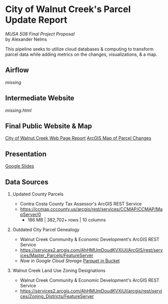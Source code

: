 # City of Walnut Creek's Parcel Update Report
*MUSA 508 Final Project Proposal* <br>by Alexander Nelms

This pipeline seeks to utilize cloud databases & computing to transform parcel data while adding metrics on the changes, visualizations, & a map.  

## Airflow 
*missing*

## Intermediate Website
*missing.html*

## Final Public Website & Map
[City of Walnut Creek Web Page Report](https://www.walnut-creek.org/?NavID=3016)
[ArcGIS Map of Parcel Changes](https://walnutcreek.maps.arcgis.com/apps/instant/interactivelegend/index.html?appid=7065cafdba814da0a732f165b4e7f2b4)

## Presentation
[Google Slides](https://docs.google.com/presentation/d/1EzR_a2lmA9GqN19crQsbIocYkWIY_7C-idhVDaXil-k/edit?usp=sharing)

## Data Sources
1. Updated County Parcels
    * Contra Costa County Tax Assessor's ArcGIS REST Service
    * https://ccmap.cccounty.us/arcgis/rest/services/CCMAP/CCMAP/MapServer/0
      * 186 MB | 382,702+ rows | 10 columns

2. Outdated City Parcel Genealogy 
    * Walnut Creek Community & Economic Development's ArcGIS REST Service
    * https://services2.arcgis.com/AhHMUmDoudKVXiUl/ArcGIS/rest/services/Master_Parcels/FeatureServer
    * _Now in Google Cloud Storage_ [Parquet in Bucket](https://storage.googleapis.com/staging-parcels/genealogy_parcels.parquet)

3. Walnut Creek Land Use Zoning Designations
    * Walnut Creek Community & Economic Development's ArcGIS REST Service
    * https://services2.arcgis.com/AhHMUmDoudKVXiUl/arcgis/rest/services/Zoning_Districts/FeatureServer
